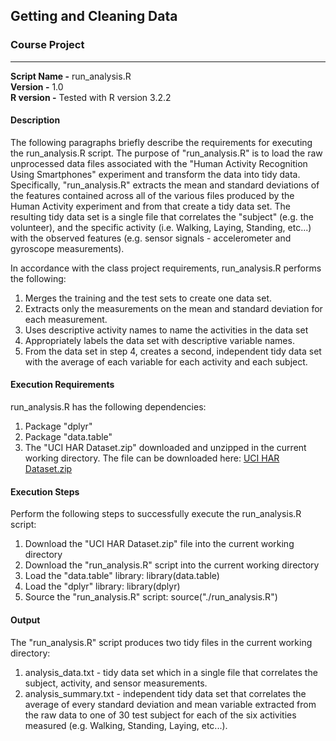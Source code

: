 ## Getting and Cleaning Data
### Course Project
---
**Script Name -** run_analysis.R <BR>
**Version -** 1.0 <BR>
**R version -** Tested with R version 3.2.2

#### Description
The following paragraphs briefly describe the requirements for executing the run_analysis.R script. The purpose of "run_analysis.R" is to load the raw unprocessed data files associated with the "Human Activity Recognition Using Smartphones" experiment and transform the data into tidy data. Specifically, "run_analysis.R" extracts the mean and standard deviations of the features contained across all of the various files produced by the Human Activity experiment and from that create a tidy data set.  The resulting tidy data set is a single file that correlates the "subject" (e.g. the volunteer), and the specific activity (i.e. Walking, Laying, Standing, etc...) with the observed features (e.g. sensor signals - accelerometer and gyroscope measurements). 

In accordance with the class project requirements, run_analysis.R performs the following:

1. Merges the training and the test sets to create one data set.
2. Extracts only the measurements on the mean and standard deviation for each measurement. 
3. Uses descriptive activity names to name the activities in the data set
4. Appropriately labels the data set with descriptive variable names. 
5. From the data set in step 4, creates a second, independent tidy data set with the average of each variable for each activity and each subject.

#### Execution Requirements
run_analysis.R has the following dependencies:

1. Package "dplyr"
2. Package "data.table"
3. The "UCI HAR Dataset.zip" downloaded and unzipped in the current working directory.  The file can be downloaded here:
[UCI HAR Dataset.zip](https://d396qusza40orc.cloudfront.net/getdata%2Fprojectfiles%2FUCI%20HAR%20Dataset.zip)

#### Execution Steps
Perform the following steps to successfully execute the run_analysis.R script:

1. Download the "UCI HAR Dataset.zip" file into the current working directory
2. Download the "run_analysis.R" script into the current working directory
3. Load the "data.table" library: library(data.table)
4. Load the "dplyr" library: library(dplyr) 
5. Source the "run_analysis.R" script: source("./run_analysis.R")

#### Output
The "run_analysis.R" script produces two tidy files in the current working directory:

1. analysis_data.txt - tidy data set which in a single file that correlates the subject, activity, and sensor measurements.
2. analysis_summary.txt - independent tidy data set that correlates the average of every standard deviation and mean variable extracted from the raw data to one of 30 test subject for each of the six activities measured (e.g. Walking, Standing, Laying, etc...). 
